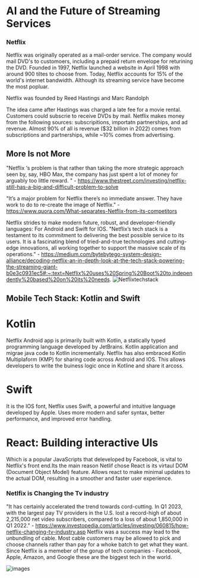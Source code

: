 # AI and the Future of Streaming Services
### Netflix

Netflix was originally operated as a mail-order service. The company would mail DVD's to customoers, including a prepaid return envelope for returining the DVD. Founded in 1997, Netflix launched a website in April 1998 with around 900 tiltes to choose from. Today, Netflix accounts for 15% of the world's internet bandwidth. Although its streaming service have become the most popluar.

Netflix was founded by Reed Hastings and Marc Randolph

The idea came after Hastings was charged a late fee for a movie rental. Customers could subscrie to receive DVDs by mail.
Netflix makes money from the following sources: subscripitions, importatn partnerships, and ad revenue. Almost 90% of all is revenue ($32 billion in 2022) comes from subscriptions and partnerships, while ~10% comes from advertising.

## More Is not More

 "Netflix ‘s problem is that rather than taking the more strategic approach seen by, say, HBO Max, the company has just spent a lot of money for arguably too little reward. " - https://www.thestreet.com/investing/netflix-still-has-a-big-and-difficult-problem-to-solve
 
 "It’s a major problem for Netflix there’s no immediate answer. They have work to do to re-create the image of Netflix." - https://www.quora.com/What-separates-Netflix-from-its-competitors

 Netflix strides to make modern future, robust, and developer-friendly languages: For Android and Swift for IOS. "Netflix’s tech stack is a testament to its commitment to delivering the best possible service to its users. It is a fascinating blend of tried-and-true technologies and cutting-edge innovations, all working together to support the massive scale of its operations." - https://medium.com/bytebytego-system-design-alliance/decoding-netflix-an-in-depth-look-at-the-tech-stack-powering-the-streaming-giant-b0e3c0931ec5#:~:text=Netflix%20uses%20Spring%20Boot%20to,independently%20based%20on%20its%20needs.
![Netflixtechstack](https://github.com/BrentBuda/ai-case-study/assets/56571802/b0b1f05d-601c-4ed4-88be-36c4b16c2300)
## Mobile Tech Stack: Kotlin and Swift
# Kotlin
Netflix Android app is primarily built with Kotlin, a statically typed programming language developed by JetBrains. Kotlin application and migrae java code to Kotlin incrementally. Netflix has also embraced Kotlin Multiplaform (KMP) for sharing code across Android and IOS. This allows developers to write the buiness logic once in Kotline and share it arcoss.
# Swift
It is the IOS font, Netflix uses Swift, a powerful and intuitive language developed by Apple. Uses more modern and safer syntax, better performance, and improved error handling.

# React: Building interactive UIs
Which is a popular JavaScripts that deleveloped by Facebook, is vital to Netflix's front end.Its the main reason Netlif chose React is its virtaul DOM (Document Object Model) feature. Allows react to make minimal updates to the actual DOM, resulting in a smoother and faster user experience.
### Netlfix is Changing the Tv industry
"It has certainly accelerated the trend towards cord-cutting. In Q1 2023, with the largest pay TV providers in the U.S. lost a record-high of about 2,215,000 net video subscribers, compared to a loss of about 1,850,000 in Q1 2022." - https://www.investopedia.com/articles/investing/060815/how-netflix-changing-tv-industry.asp
Netflix was a success may lead to the unbundling of cable. Most cable customers may be allowed to pick and choose channels rather than pay for a whoke batch to get what they want.
Since Netflix is a memeber of the gorup of tech companies - Facebook, Apple, Amazon, and Google these are the biggest tech in the world.

![images](https://github.com/BrentBuda/ai-case-study/assets/56571802/a6a1a17c-ff13-449b-9bf6-bcfe2f61eda4)

